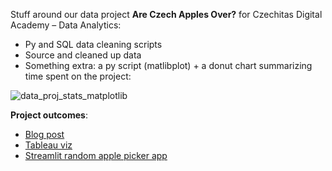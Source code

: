 Stuff around our data project __Are Czech Apples Over?__ for Czechitas Digital Academy – Data Analytics:

- Py and SQL data cleaning scripts
- Source and cleaned up data
- Something extra: a py script (matlibplot) + a donut chart summarizing time spent on the project:
  
![data_proj_stats_matplotlib](https://github.com/lennchi/apple_project/assets/120723526/ec532e9f-e989-4d5a-b728-cd62c5423253)



**Project outcomes**:
- [Blog post](https://randomstringofcharacters.medium.com/konec-jablek-v-%C4%8Dech%C3%A1ch-29c1b2838617)
- [Tableau viz](https://public.tableau.com/app/profile/e.h1716/viz/Konecjablekvechch/Konecjablekvechch)
- [Streamlit random apple picker app](https://jablko-pro-tebe.streamlit.app/)


